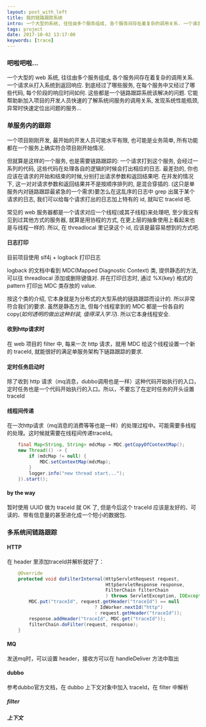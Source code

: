 ```yaml
---
layout: post_with_left
title: 我的链路跟踪系统
intro: 一个大型的系统, 往往由多个服务组成, 各个服务间存在着复杂的调用关系. 一个请求从打入系统到返回响应. 到底经过了哪些服务, 在每个服务中又经过了哪些代码, 每个阶段的响应时间如何. 这些都是一个链路跟踪系统该解决的问题. 它能帮助新加入项目的开发人员快速的了解系统间服务的关系, 发现系统性能瓶颈, 异常快速定位出问题的服务...
tags: project
date: 2017-10-02 13:17:00
keywords: [trace]
---
```

### 吧啦吧啦...
一个大型的 web 系统, 往往由多个服务组成, 各个服务间存在着复杂的调用关系. 一个请求从打入系统到返回响应. 到底经过了哪些服务, 在每个服务中又经过了哪些代码, 每个阶段的响应时间如何. 这些都是一个链路跟踪系统该解决的问题. 它能帮助新加入项目的开发人员快速的了解系统间服务的调用关系, 发现系统性能瓶颈, 异常时快速定位出问题的服务...

### 单服务内的跟踪

一个项目刚刚开发, 最开始的开发人员可能水平有限, 也可能是业务简单, 所有功能都在一个服务上确实符合项目刚开始情况. 

但就算是这样的一个服务, 也是需要链路跟踪的: 一个请求打到这个服务, 会经过一系列的代码, 这些代码在处理各自的逻辑的时候会打出相应的日志. 最差劲的, 你也应该在请求的开始和结束的时候,分别打出请求参数和返回结果吧. 在并发的情况下, 这一对对请求参数和返回结果并不是按顺序排列的, 是混合穿插的. (这只是单服务内对链路跟踪最紧急的一个需求)要怎么在这乱序的日志中 grep 出属于某个请求的日志, 我们可以给每个请求打出的日志加上特有的 id, 就叫它 traceId 吧. 

常见的 web 服务器都是一个请求对应一个线程(或其子线程)来处理吧, 至少我没有见到过其他方式的服务器, 就算是用协程的方式, 在更上层的抽象使用上看起来也是与线程一样的. 所以, 在 threadlocal 里记录这个 id, 应该是最容易想到的方式吧.

#### 日志打印
目前项目使用 slf4j + logback 打印日志

logback 的文档中看到 MDC(Mapped Diagnostic Context) 类, 提供静态的方法, 可以往 threadlocal 添加或删除键值对. 并在打印日志时, 通过 %X{key} 格式的pattern 打印出 MDC 类存放的 value. 

按这个类的介绍, 它本身就是为分布式的大型系统的链路跟踪而设计的. 所以非常符合我们的要求. 虽然是静态方法, 但每个线程拿到的 MDC 都是一份各自的 copy(*如何透明的做出这种封装, 值得深入学习*). 所以它本身线程安全.

#### 收到http请求时
在 web 项目的 filter 中, 每来一次 http 请求，就用 MDC 给这个线程设置一个新的 traceId, 就能很好的满足单服务架构下链路跟踪的要求.


#### 定时任务启动时
除了收到 http 请求（mq消息，dubbo调用也是一样）这种代码开始执行的入口，定时任务也是一个代码开始执行的入口。所以，不要忘了在定时任务的开头设置traceId

#### 线程间传递
在一次http请求（mq消息的消费等等也是一样）的处理过程中。可能需要多线程的处理。这时候就需要在线程间传递traceId。

```java
	final Map<String, String> mdcMap = MDC.getCopyOfContextMap();
	new Thread(() -> {
	    if (mdcMap != null) {
	        MDC.setContextMap(mdcMap);
	    }
	    logger.info("new thread start...");
	}).start();

```

#### by the way
暂时使用 UUID 做为 traceId 就 OK 了, 但是今后这个 traceId 应该是友好的、可读的、带有信息量的甚至进化成一个短小的数据包. 



### 多系统间链路跟踪 

#### HTTP 

在 header 里添加traceId并解析就好了：

```java
	@Override
	protected void doFilterInternal(HttpServletRequest request, 
									HttpServletResponse response, 
									FilterChain filterChain
									) throws ServletException, IOException {
	    MDC.put("traceId", request.getHeader("traceId") == null 
	    						? IdWorker.nextId("http") 
	    						: request.getHeader("traceId"));
	    response.addHeader("traceId", MDC.get("traceId"));
	    filterChain.doFilter(request, response);
	}

```

#### MQ

发送mq时，可以设置 header，接收方可以在 handleDeliver 方法中取出

#### dubbo

参考dubbo官方文档，在 dubbo 上下文对象中加入 traceId，在 filter 中解析

##### filter

##### 上下文

